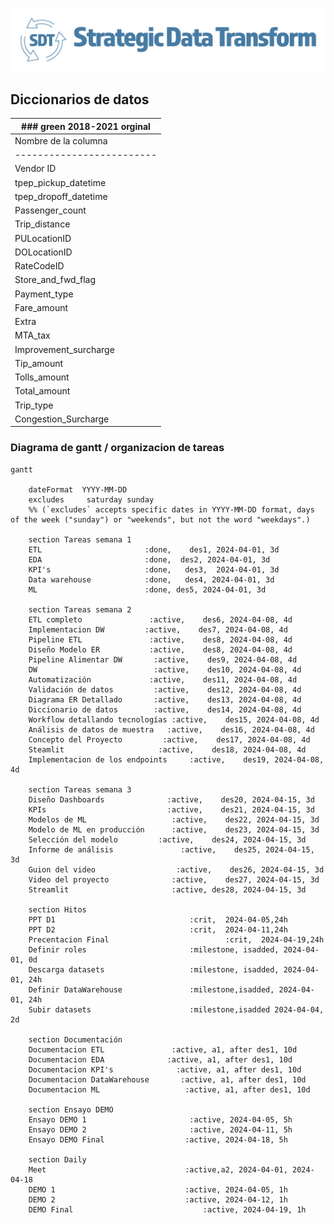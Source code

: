 
![rendered image description](imagenes/SDTLogo.png)

## Diccionarios de datos

|### green  2018-2021 orginal|
|-----------------------------|
| Nombre de la columna    | Descripción                                            | Tipo de dato | Tipo de variable |
|-------------------------|--------------------------------------------------------|--------------|------------------|
| Vendor ID               | Identificador de proveedor                             | int          | Cualitativa      |
| tpep_pickup_datetime    | Fecha inicio del viaje                                 | datetime     | Cuantitativa     |
| tpep_dropoff_datetime   | Fecha fin del viaje                                    | datetime     | Cuantitativa     |
| Passenger_count         | Número de pasajeros                                    | float        | Cuantitativa     |
| Trip_distance           | Distancia del viaje                                    | float        | Cuantitativa     |
| PULocationID            | Identificador de la ubicación de inicio                | int          | Cualitativa      |
| DOLocationID            | Identificador de la ubicación final                    | int          | Cualitativa      |
| RateCodeID              | Identificador de tarifa final vigente al finalizar el viaje | float   | Cualitativa      |
| Store_and_fwd_flag      | Marca de almacenamiento y reenvío                      | object       | Cualitativa      |
| Payment_type            | Forma de pago                                          | float        | Cualitativa      |
| Fare_amount             | Tarifa de tiempo y distancia calculada                 | float        | Cuantitativa     |
| Extra                   | Recargos por hora pico y por noche                    | float        | Cuantitativa     |
| MTA_tax                 | Impuesto MTA que se cobra según la tarifa              | float        | Cuantitativa     |
| Improvement_surcharge   | Recargo por mejora                                     | float        | Cuantitativa     |
| Tip_amount              | Propinas                                               | float        | Cuantitativa     |
| Tolls_amount            | Importe total de todos los peajes                      | float        | Cuantitativa     |
| Total_amount            | Importe total cobrado a los pasajeros                  | float        | Cuantitativa     |
| Trip_type               | Identifica si el viaje fue en calle o asignado         | float        | Cualitativa      |
| Congestion_Surcharge    | Monto total cobrado por congestión en NY               | float        | Cuantitativa     |



### Diagrama de gantt / organizacion de tareas
```mermaid
gantt
   
    dateFormat  YYYY-MM-DD
    excludes     saturday sunday
    %% (`excludes` accepts specific dates in YYYY-MM-DD format, days of the week ("sunday") or "weekends", but not the word "weekdays".)

    section Tareas semana 1
    ETL                       :done,    des1, 2024-04-01, 3d
    EDA                       :done,  des2, 2024-04-01, 3d
    KPI's                     :done,   des3,  2024-04-01, 3d
    Data warehouse            :done,   des4, 2024-04-01, 3d
    ML                        :done, des5, 2024-04-01, 3d               

    section Tareas semana 2            
    ETL completo               :active,    des6, 2024-04-08, 4d
    Implementacion DW         :active,    des7, 2024-04-08, 4d
    Pipeline ETL               :active,    des8, 2024-04-08, 4d
    Diseño Modelo ER           :active,    des8, 2024-04-08, 4d 
    Pipeline Alimentar DW       :active,    des9, 2024-04-08, 4d
    DW                          :active,    des10, 2024-04-08, 4d
    Automatización             :active,    des11, 2024-04-08, 4d
    Validación de datos         :active,    des12, 2024-04-08, 4d
    Diagrama ER Detallado       :active,    des13, 2024-04-08, 4d
    Diccionario de datos        :active,    des14, 2024-04-08, 4d
    Workflow detallando tecnologías :active,    des15, 2024-04-08, 4d
    Análisis de datos de muestra   :active,    des16, 2024-04-08, 4d
    Concepto del Proyecto         :active,    des17, 2024-04-08, 4d
    Steamlit                     :active,    des18, 2024-04-08, 4d
    Implementacion de los endpoints     :active,    des19, 2024-04-08, 4d

    section Tareas semana 3           
    Diseño Dashboards              :active,    des20, 2024-04-15, 3d
    KPIs                           :active,    des21, 2024-04-15, 3d
    Modelos de ML                   :active,    des22, 2024-04-15, 3d
    Modelo de ML en producción      :active,    des23, 2024-04-15, 3d
    Selección del modelo         :active,    des24, 2024-04-15, 3d
    Informe de análisis               :active,    des25, 2024-04-15, 3d
    Guion del video                  :active,    des26, 2024-04-15, 3d
    Video del proyecto              :active,    des27, 2024-04-15, 3d
    Streamlit                       :active, des28, 2024-04-15, 3d

    section Hitos
    PPT D1                              :crit,  2024-04-05,24h
    PPT D2                              :crit,  2024-04-11,24h
    Precentacion Final                          :crit,  2024-04-19,24h
    Definir roles                       :milestone, isadded, 2024-04-01, 0d
    Descarga datasets                   :milestone, isadded, 2024-04-01, 24h
    Definir DataWarehouse               :milestone,isadded, 2024-04-01, 24h
    Subir datasets                      :milestone,isadded 2024-04-04, 2d

    section Documentación
    Documentacion ETL               :active, a1, after des1, 10d
    Documentacion EDA              :active, a1, after des1, 10d
    Documentacion KPI's              :active, a1, after des1, 10d
    Documentacion DataWarehouse       :active, a1, after des1, 10d
    Documentacion ML                   :active, a1, after des1, 10d
    
    section Ensayo DEMO
    Ensayo DEMO 1                       :active, 2024-04-05, 5h
    Ensayo DEMO 2                       :active, 2024-04-11, 5h
    Ensayo DEMO Final                  :active, 2024-04-18, 5h

    section Daily
    Meet                               :active,a2, 2024-04-01, 2024-04-18
    DEMO 1                             :active, 2024-04-05, 1h
    DEMO 2                             :active, 2024-04-12, 1h
    DEMO Final                             :active, 2024-04-19, 1h
   
```



 





